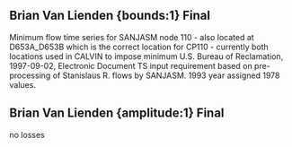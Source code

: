 ## Brian Van Lienden {bounds:1} Final
Minimum flow time series for SANJASM node 110 - also located at D653A_D653B which is the correct location for CP110 - currently both locations used in CALVIN to impose minimum
U.S. Bureau of Reclamation, 1997-09-02, Electronic Document
TS input requirement based on pre-processing of Stanislaus R. flows by SANJASM.  1993 year assigned 1978 values.

## Brian Van Lienden {amplitude:1} Final
no losses
